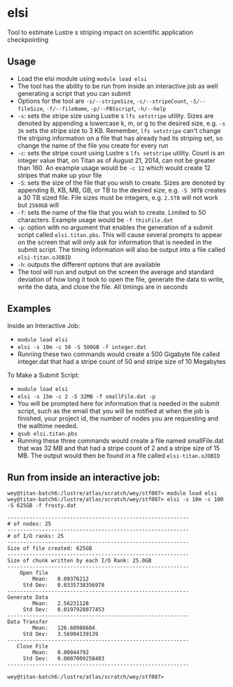 elsi
==================

Tool to estimate Lustre s striping impact on scientific application checkpointing

## Usage

* Load the elsi module using `module load elsi`
* The tool has the ability to be run from inside an interactive job as well generating a script that you can submit
* Options for the tool are `-s/--stripeSize`, `-c/--stripeCount`, `-S/--fileSize`, `-f/--fileName`, `-p/--PBSscript`, `-h/--help` 
* `-s`: sets the stripe size using Lustre s `lfs setstripe` utility. Sizes are denoted by appending a lowercase k, m, or g to the desired size, e.g. `-s 3k` sets the stripe size to 3 KB. Remember, `lfs setstripe` can't change the striping information on a file that has already had its striping set, so change the name of the file you create for every run
* `-c`: sets the stripe count using Lustre s `lfs setstripe` utility. Count is an integer value that, on Titan as of August 21, 2014, can not be greater than 160. An example usage would be `-c 12` which would create 12 stripes that make up your file
* `-S`: sets the size of the file that you wish to create. Sizes are denoted by appending B, KB, MB, GB, or TB to the desired size, e.g. `-S 30TB` creates a 30 TB sized file. File sizes must be integers, e.g. `2.5TB` will not work but `2560GB` will
* `-f`: sets the name of the file that you wish to create. Limited to 50 characters. Example usage would be `-f thisFile.dat`
* `-p`: option with no argument that enables the generation of a submit script called `elsi.titan.pbs`. This will cause several prompts to appear on the screen that will only ask for information that is needed in the submit script. The timing information will also be output into a file called `elsi-titan.oJOBID`
* `-h`: outputs the different options that are available
* The tool will run and output on the screen the average and standard deviation of how long it took to open the file, generate the data to write, write the data, and close the file. All timings are in seconds

## Examples 

Inside an Interactive Job:

* `module load elsi`
* `elsi -s 10m -c 50 -S 500GB -f integer.dat`
* Running these two commands would create a 500 Gigabyte file called integer.dat that had a stripe count of 50 and stripe size of 10 Megabytes

To Make a Submit Script:

* `module load elsi`
* `elsi -s 15m -c 2 -S 32MB -f smallFile.dat -p`
* You will be prompted here for information that is needed in the submit script, such as the email that you will be notified at when the job is finished, your project id, the number of nodes you are requesting and the walltime needed.
* `qsub elsi.titan.pbs`
* Running these three commands would create a file named smallFile.dat that was 32 MB and that had a stripe count of 2 and a stripe size of 15 MB. The output would then be found in a file called `elsi-titan.oJOBID`
 
## Run from inside an interactive job:

```
wey@titan-batch6:/lustre/atlas/scratch/wey/stf007> module load elsi
wey@titan-batch6:/lustre/atlas/scratch/wey/stf007> elsi -s 10m -c 100 -S 625GB -f frosty.dat

----------------------------------------------------------
# of nodes: 25
----------------------------------------------------------
# of I/O ranks: 25
----------------------------------------------------------
Size of file created: 625GB
----------------------------------------------------------
Size of chunk written by each I/O Rank: 25.0GB
----------------------------------------------------------
    Open file
        Mean:   0.09376212
     Std Dev:   0.0335738356978
----------------------------------------------------------
Generate Data
        Mean:   2.56231128
     Std Dev:   0.0197928077453
----------------------------------------------------------
Data Transfer
        Mean:   126.60988604
     Std Dev:   3.56994139139
----------------------------------------------------------
   Close File
        Mean:   0.00044792
     Std Dev:   0.0007009258403
----------------------------------------------------------

wey@titan-batch6:/lustre/atlas/scratch/wey/stf007>
```
